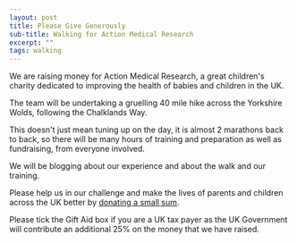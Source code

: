 ```yaml
---
layout: post
title: Please Give Generously
sub-title: Walking for Action Medical Research
excerpt: ""
tags: walking
---
```


We are raising money for Action Medical Research, a great children's charity dedicated to improving the health of babies and children in the UK.

The team will be undertaking a gruelling 40 mile hike across the Yorkshire Wolds, following the Chalklands Way.

This doesn't just mean tuning up on the day, it is almost 2 marathons back to back, so there will be many hours of training and preparation as well as fundraising, from everyone involved.

We will be blogging about our experience and about the walk and our training.

Please help us in our challenge and make the lives of parents and children across the UK better by [donating a small sum](https://www.action.org.uk/node/269835/donate).

Please tick the Gift Aid box if you are a UK tax payer as the UK Government will contribute an additional 25% on the money that we have raised.